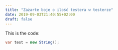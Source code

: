 ```yaml
---
title: "Zażarte boje o ilość testera w testerze"
date: 2019-09-03T21:40:55+02:00
draft: false
---
```


This is the code:
```csharp
var test = new String();
```